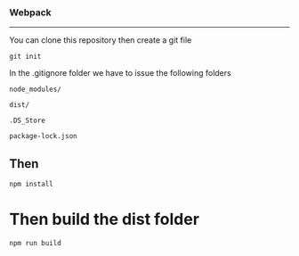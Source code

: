 ### Webpack
---
You can clone this repository then create a git file

    git init 

In the .gitignore folder we have to issue the following folders

    node_modules/

    dist/

    .DS_Store

    package-lock.json


## Then

    npm install

# Then build the dist folder

    npm run build


